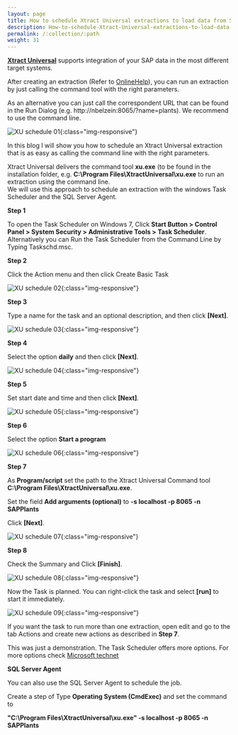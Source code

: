 ```yaml
---
layout: page
title: How to schedule Xtract Universal extractions to load data from SAP.
description: How-to-schedule-Xtract-Universal-extractions-to-load-data-from-SAP.
permalink: /:collection/:path
weight: 31
---
```


**[Xtract Universal](https://www.theobald-software.com/en/xtract-universa)** supports integration of your SAP data in the most different target systems. <br>

After creating an extraction (Refer to [OnlineHelp](https://help.theobald-software.com/en/xtract-universal/index)), you can run an extraction by just calling the command tool with the right parameters. <br>

As an alternative you can just call the correspondent URL that can be found in the Run Dialog (e.g. http://nbelzein:8065/?name=plants). We recommend to use the command line.

![XU schedule 01](/img/contents/xu/xu-schedule-01.jpg){:class="img-responsive"}

In this blog I will show you how to schedule an Xtract Universal extraction that is as easy as calling the command line with the right parameters.

Xtract Universal delivers the command tool **xu.exe** (to be found in the installation folder, e.g. **C:\Program Files\XtractUniversal\xu.exe** to run an extraction using the command line. <br>
We will use this approach to schedule an extraction with the windows Task Scheduler and the SQL Server Agent.

**Step 1** <br>

To open the Task Scheduler on Windows 7, Click **Start Button > Control Panel > System Security > Administrative Tools > Task Scheduler**.
Alternatively you can Run the Task Scheduler from the Command Line by Typing Taskschd.msc.

**Step 2** <br> 

Click the Action menu and then click Create Basic Task

![XU schedule 02](/img/contents/xu/xu-schedule-02.jpg){:class="img-responsive"}

**Step 3** <br>

Type a name for the task and an optional description, and then click **[Next]**.

![XU schedule 03](/img/contents/xu/xu-schedule-03.jpg){:class="img-responsive"}

**Step 4** <br>

Select the option **daily** and then click **[Next]**.

![XU schedule 04](/img/contents/xu/xu-schedule-04.jpg){:class="img-responsive"}

**Step 5** <br>

Set start date and time and then click **[Next]**.

![XU schedule 05](/img/contents/xu/xu-schedule-05.jpg){:class="img-responsive"}

**Step 6** <br>

Select the option **Start a program**

![XU schedule 06](/img/contents/xu/xu-schedule-06.jpg){:class="img-responsive"}

**Step 7** <br>

As **Program/script** set the path to the Xtract Universal Command tool **C:\Program Files\XtractUniversal\xu.exe**. <br> 

Set the field **Add arguments (optional)** to **-s localhost -p 8065 -n SAPPlants** <br>

Click **[Next]**.

![XU schedule 07](/img/contents/xu/xu-schedule-07.jpg){:class="img-responsive"}

**Step 8** <br>

Check the Summary and Click **[Finish]**.

![XU schedule 08](/img/contents/xu/xu-schedule-08.jpg){:class="img-responsive"}

Now the Task is planned. You can right-click the task and select **[run]** to start it immediately. <br>

![XU schedule 09](/img/contents/xu/xu-schedule-09.jpg){:class="img-responsive"}

If you want the task to run more than one extraction, open edit and go to the tab Actions and create new actions as described in **Step 7**. <br>

This was just a demonstration. The Task Scheduler offers more options. For more options check [Microsoft technet](http://technet.microsoft.com/en-us/library/cc721931.aspx)

**SQL Server Agent** <br>

You can also use the SQL Server Agent to schedule the job. <br>

Create a step of Type **Operating System (CmdExec)** and set the command to

**"C:\Program Files\XtractUniversal\xu.exe" -s localhost -p 8065 -n SAPPlants**